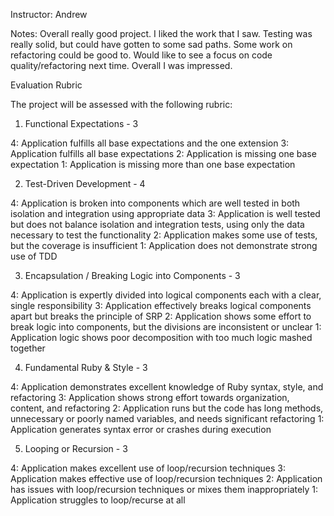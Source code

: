 Instructor: Andrew

Notes: Overall really good project. I liked the work that I saw. Testing was really solid, but could have gotten to some sad paths. Some work on refactoring could be good to. Would like to see a focus on code quality/refactoring next time. Overall I was impressed.




Evaluation Rubric

The project will be assessed with the following rubric:

1. Functional Expectations - 3

4: Application fulfills all base expectations and the one extension
3: Application fulfills all base expectations
2: Application is missing one base expectation
1: Application is missing more than one base expectation

2. Test-Driven Development - 4

4: Application is broken into components which are well tested in both isolation and integration using appropriate data
3: Application is well tested but does not balance isolation and integration tests, using only the data necessary to test the functionality
2: Application makes some use of tests, but the coverage is insufficient
1: Application does not demonstrate strong use of TDD

3. Encapsulation / Breaking Logic into Components - 3

4: Application is expertly divided into logical components each with a clear, single responsibility
3: Application effectively breaks logical components apart but breaks the principle of SRP
2: Application shows some effort to break logic into components, but the divisions are inconsistent or unclear
1: Application logic shows poor decomposition with too much logic mashed together

4. Fundamental Ruby & Style - 3

4: Application demonstrates excellent knowledge of Ruby syntax, style, and refactoring
3: Application shows strong effort towards organization, content, and refactoring
2: Application runs but the code has long methods, unnecessary or poorly named variables, and needs significant refactoring
1: Application generates syntax error or crashes during execution

5. Looping or Recursion - 3

4: Application makes excellent use of loop/recursion techniques
3: Application makes effective use of loop/recursion techniques
2: Application has issues with loop/recursion techniques or mixes them inappropriately
1: Application struggles to loop/recurse at all
